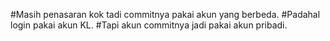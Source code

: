 #Masih penasaran kok tadi commitnya pakai akun yang berbeda.
#Padahal login pakai akun KL.
#Tapi akun commitnya jadi pakai akun pribadi.